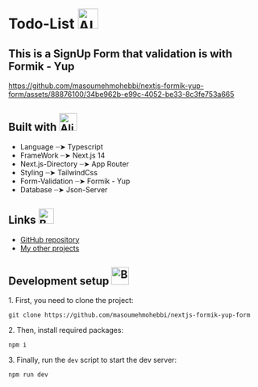 
# Todo-List <img src="https://github.com/Tarikul-Islam-Anik/Microsoft-Teams-Animated-Emojis/raw/master/Emojis/Activities/Party%20Popper.png?raw=true" alt="Alien Monster" width="40" height="40" />

<h2>This is a SignUp Form that validation is with Formik - Yup</h2>
 
https://github.com/masoumehmohebbi/nextjs-formik-yup-form/assets/88876100/34be962b-e99c-4052-be33-8c3fe753a665

<h2>Built with <img src="https://raw.githubusercontent.com/Tarikul-Islam-Anik/Microsoft-Teams-Animated-Emojis/master/Emojis/Food/Hot%20Beverage.png" alt="Alien" width="35" height="35" /></h2>
   <ul>
      <li>Language ┈➤ Typescript</li>
      <li>FrameWork ┈➤ Next.js 14</i>
      <li>Next.js-Directory ┈➤ App Router</li>
      <li>Styling ┈➤ TailwindCss</li>
      <li>Form-Validation ┈➤ Formik - Yup</i>
      <li>Database ┈➤ Json-Server</i>
      
   </ul>

<h2>Links <img src="https://raw.githubusercontent.com/Tarikul-Islam-Anik/Microsoft-Teams-Animated-Emojis/master/Emojis/Travel%20and%20places/Star.png" alt="Backhand Index Pointing Down Light Skin Tone" width="30" height="30" /></h2>
<ul>
   <li>
      <a href="https://github.com/masoumehmohebbi/masoumehmohebbi/nextjs-formik-yup-form">GitHub repository</a>
   </li>
   <li>
      <a href="https://github.com/masoumehmohebbi/?tab=repositories">My other projects</a>
   </li>
</ul>


<h2>Development setup <img src="https://raw.githubusercontent.com/Tarikul-Islam-Anik/Microsoft-Teams-Animated-Emojis/master/Emojis/Smilies/Green%20Heart.png" alt="Bomb" width="35" height="35" /></h2>
<p>1. First, you need to clone the project:</p>

```
git clone https://github.com/masoumehmohebbi/nextjs-formik-yup-form
```

<p>2. Then, install required packages:</p>

```
npm i
```

<p>3. Finally, run the <code>dev</code> script to start the dev server:</p>

```
npm run dev
```
